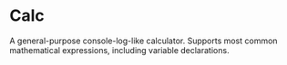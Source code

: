 # Calc

  A general-purpose console-log-like calculator. Supports most common mathematical expressions, including variable declarations.
